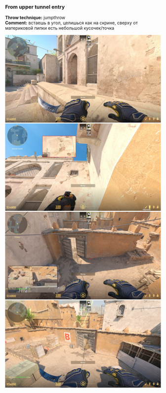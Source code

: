 ### From upper tunnel entry
**Throw technique:** jumpthrow  
**Comment:** встаешь в угол, целишься как на скрине, сверху от материковой пипки есть небольшой кусочек/точка

![](img/titanic-bwindow_0.jpg)
![](img/titanic-bdoor_0.jpg)![](img/titanic-bdoor_1.jpg)![](img/titanic-bdoor_2.jpg)